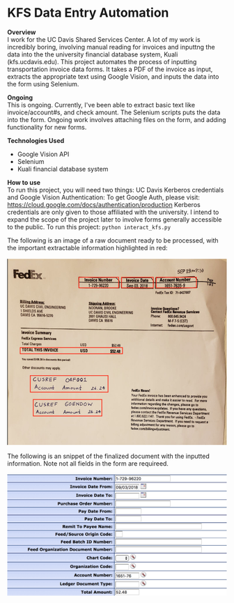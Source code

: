 # KFS Data Entry Automation

**Overview**<br />
I work for the UC Davis Shared Services Center. A lot of my work is incredibly boring, involving manual reading for invoices and inputtng the data into the the university financial database system, Kuali (kfs.ucdavis.edu). This project automates the process of inputting transportation invoice data forms. It takes a PDF of the invoice as input, extracts the appropriate text using Google Vision, and inputs the data into the form using Selenium.

**Ongoing**<br />
This is ongoing. Currently, I've been able to extract basic text like invoice/account#s, and check amount. The Selenium scripts puts the data into the form. Ongoing work involves attaching files on the form, and adding functionality for new forms.

**Technologies Used**
  - Google Vision API
  - Selenium
  - Kuali financial database system
  
 **How to use**<br />
 To run this project, you will need two things: UC Davis Kerberos credentials and Google Vision Authentication: 
 To get Google Auth, please visit: https://cloud.google.com/docs/authentication/production
 Kerberos credentials are only given to those affiliated with the university. I intend to expand the scope of the project later to involve forms generally accessible to the public.
 To run this project:
 `python interact_kfs.py`

 The following is an image of a raw document ready to be processed, with the important extractable information highlighted in red:
 <br><br> <img src="/img/raw_doc_kfs.png" alt="Raw Document"/>

 The following is an snippet of the finalized document with the inputted information. Note not all fields in the form are requireed.
 <br><br> <img src="/img/filled_in_kfs.png" alt="Inputted Form"/>
 
